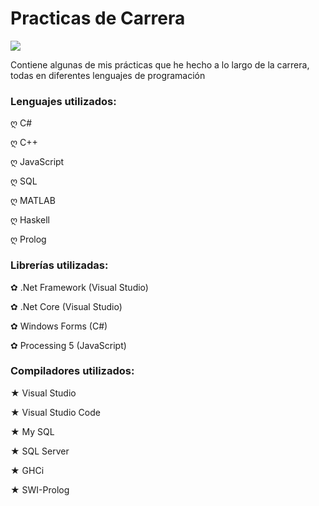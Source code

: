 # Practicas de Carrera
![](https://2.bp.blogspot.com/-r5fTrDpsTQA/U1LZZgGXjYI/AAAAAAAAHeg/UFNGH7kO8f8/s1600/0_1182c6_a1b3a575_XXL.png)

Contiene algunas de mis prácticas que he hecho a lo largo de la carrera, todas en diferentes lenguajes de programación

### Lenguajes utilizados:
ღ C#

ღ C++

ღ JavaScript

ღ SQL

ღ MATLAB

ღ Haskell

ღ Prolog


### Librerías utilizadas:
✿ .Net Framework (Visual Studio)

✿ .Net Core (Visual Studio)

✿ Windows Forms (C#)

✿ Processing 5 (JavaScript)

### Compiladores utilizados:
★ Visual Studio

★ Visual Studio Code

★ My SQL

★ SQL Server

★ GHCi

★ SWI-Prolog
